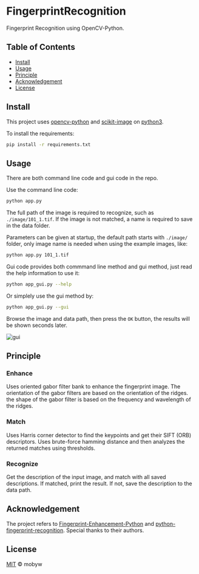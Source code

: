 # FingerprintRecognition

Fingerprint Recognition using OpenCV-Python.

## Table of Contents

- [Install](#Install)
- [Usage](#usage)
- [Principle](#principle)
- [Acknowledgement](#acknowledgement)
- [License](#license)

## Install

This project uses [opencv-python](https://pypi.org/project/opencv-python/) and [scikit-image](https://pypi.org/project/scikit-image/) on [python3](https://www.python.org/). 

To install the requirements:

```sh
pip install -r requirements.txt
```

## Usage

There are both command line code and gui code in the repo. 

Use the command line code: 

```sh
python app.py
```

The full path of the image is required to recognize, such as `./image/101_1.tif`. If the image is not matched, a name is required to save in the data folder.

Parameters can be given at startup, the default path starts with `./image/` folder, only image name is needed when using the example images, like: 

```sh
python app.py 101_1.tif
```

Gui code provides both commmand line method and gui method, just read the help information to use it:

```sh
python app_gui.py --help
```

Or simplely use the gui method by:

```sh
python app_gui.py --gui
```

Browse the image and data path, then press the `OK` button, the results will be shown seconds later.

![gui](https://cdn.jsdelivr.net/gh/mobyw/images@main/Screenshots/FingerprintRecognize.jpg)

## Principle

### Enhance

Uses oriented gabor filter bank to enhance the fingerprint image. The orientation of the gabor filters are based on the orientation of the ridges. the shape of the gabor filter is based on the frequency and wavelength of the ridges.

### Match

Uses Harris corner detector to find the keypoints and get their SIFT (ORB) descriptors. Uses brute-force hamming distance and then analyzes the returned matches using thresholds.

### Recognize

Get the description of the input image, and match with all saved descriptions. If matched, print the result. If not, save the description to the data path.

## Acknowledgement

The project refers to [Fingerprint-Enhancement-Python](https://github.com/Utkarsh-Deshmukh/Fingerprint-Enhancement-Python) and [python-fingerprint-recognition](https://github.com/kjanko/python-fingerprint-recognition). Special thanks to their authors.

## License

[MIT](LICENSE) © mobyw
